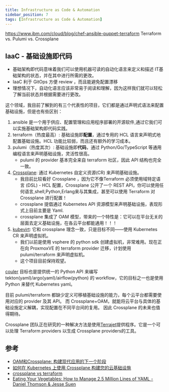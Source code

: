 ```yaml
---
title: Infrastructure as Code & Automation
sidebar_position: 7
tags: [Infrastructure as Code & Automation]
---
```

https://www.ibm.com/cloud/blog/chef-ansible-puppet-terraform
Terraform vs. Pulumi vs. Crossplane
## IaaC - 基础设施即代码

- 基础架构即代码意味着我们可以使用机器可读的自动化语言来定义和描述 IT基础架构的状态，并在其中进行所需的更改。
- IaaC 利于 GitOps 方便 review ，而且能避免配置漂移
- 理想情况下，自动化语言应该非常易于阅读和理解，因为这样我们就可以轻松了解当前状态并根据需要进行更改。

这个领域，我目前了解到的有三个代表性的项目，它们都是通过声明式语法来配置基础设施，但是也有些区别：
1. ansible 是一个用于供应、配置管理和应用程序部署的开源软件,通过它我们可以实施基础架构即代码实践。
2. terraform（热度最高）: 基础设施即**配置**，通过专用的 HCL 语言来声明式地配置基础设施。HCL 功能比较弱，而且还有额外的学习成本。
3. pulumi（热度其次）: 基础设施即**代码**，通过 Python/Go/TypeScript 等通用编程语言来声明基础设施，灵活性很高。
    - pulumi 的 provider 基本完全来自 terraform 社区，因此 API 结构也完全一致。
4. [Crossplane](https://github.com/crossplane/crossplane): 通过 Kubernetes 自定义资源(CR) 来声明基础设施。
    - 我目前比较看好 Crossplane ，因为它不像Terraform 必须使用域特定语言 (DSL) - HCL 配置，Crossplane 公开了一个 REST API，你可以使用任何语言,shell,Python,Erlang来与其集成，甚至可以使用 Terraform 对 Crossplane 进行配置！
    - crossplane 提倡通过 Kubernetes API 资源模型来声明基础设施，表现形式上目前主要是 Yaml.
    - crossplane 集成了 OAM 模型，带来的一个特性是：它可以在平台无关的层面去定义基础设施，在各云平台都能通用！！！
5. [kubevirt](https://github.com/kubevirt/kubevirt): 它和 crossplane 理念一致，只是目标不同——使用 Kubernetes CR 来声明虚拟机。
    - 我们以前是使用 vsphere 的 python sdk 创建虚拟机，非常难用。现在正在向 ProxmoxVE 的 terraform provider 迁移，计划使用 pulumi/terraform 来声明虚拟机。
    - 这个项目目前保持观望。

[couler](https://github.com/couler-proj/couler) 目标也是提供统一的 Python API 来编写 tekton(yaml)/argo(yaml)/airflow(python) 的 workflow，它的目标之一也是使用 Python 来替代 Kubernetes yaml。

目前 pulumi/terraform 都缺少定义可移植基础设施的能力，每个云平台都需要使用对应的 provider 及其 API。
而 Crossplane+OAM，就能将云平台与具体的基础设施定义解耦，实现配置在不同平台间的复用。
因此 Crossplane 的未来也值得期待。

Crossplane 团队正在研究的一种解决方法是使用[Terrajet](https://github.com/crossplane/terrajet)提供程序。它是一个可以处理 Terraform providers 以生成 Crossplane providers的工具。 
## 参考

- [OAM和Crossplane: 构建现代应用的下一个阶段](https://zhuanlan.zhihu.com/p/145443259)
- [如何在 Kubernetes 上使用 Crossplane 构建您的云基础设施](https://www.padok.fr/en/blog/kubernetes-infrastructure-crossplane)
- [crossplane vs terraform](https://blog.crossplane.io/crossplane-vs-terraform/)
- [Eating Your Vegetables: How to Manage 2.5 Million Lines of YAML - Daniel Thomson & Jesse Suen](https://www.youtube.com/watch?v=BGiCRyUDIPg)

<!-- ## 画外：不断增长的配置复杂性

为了应付配置 config 不断增长的复杂性和维护难题，kubernetes 社区出现了 helm/kustomize，此外还死了一票 ksonnet 之类的前浪。

ansible 则选用了 jinja2 作为自己的 yaml 模板引擎，很多熟悉 ansible 的运维人员也因此青睐 jinja2.

hashicorp 在自家的全家桶(terraform/vault/consul)中选用自研的 hcl 语言编写配置，而 pulumi 直接选用通用编程语言 python/typescript/c#/go 编写配置。

对于「基础设施即代码」，我使用过 terraform 和 pulumi，个人的感觉是，复杂场景下必须要使用 pulumi+python 才能 hold 住配置的复杂性。
terraform 的 hcl 灵活度太差了，即使算上 module，体验和 pulumi+python 也要差一个档次。

## 画外：文本渲染的几种思路 - 通用模板 vs DSL 专有模板

在文本渲染领域，有三类不同思路的渲染工具，都很受欢迎：

1. 通用模板：如 jinja2/mustache/go-templates，这类模板语言很「通用」，可用于各类文本渲染场景，因此应用非常广泛。
   - 「通用模板」和 DSL 语法通常都难以兼容，未渲染的模板不能直接被解析使用。
2. DSL 专有模板：如 thymeleaf(xml)，特点是模板本身就是一份完备的 DSL 文本，可以被正确解析，甚至可以直接使用。
3. DSL 语法增强：如 jsonnet/yaml，这两个 DSL 都是 json 的超集，针对 json 冗长、不支持注释等缺点做了优化。

两类模板各有千秋，不过总的来说，「通用模板」是最流行的，毕竟它可以「learn once, use anywhere.」而「DSL 专有模板」也有自己的应用场景。

目前我个人更喜欢使用「通用模板」- helm/jinja2。
DSL 专有模板需要慎重考虑，毕竟会引入额外的复杂度，会增加维护成本。 -->
